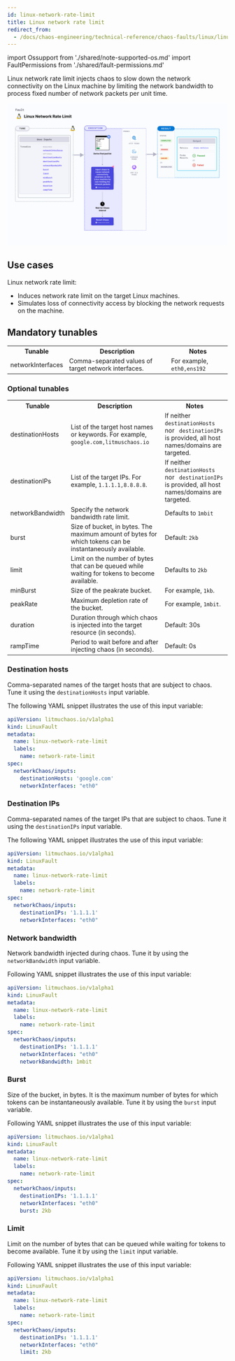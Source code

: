 ```yaml
---
id: linux-network-rate-limit
title: Linux network rate limit
redirect_from:
  - /docs/chaos-engineering/technical-reference/chaos-faults/linux/linux-network-rate-limit
---
```


import Ossupport from './shared/note-supported-os.md'
import FaultPermissions from './shared/fault-permissions.md'


Linux network rate limit injects chaos to slow down the network connectivity on the Linux machine by limiting the network bandwidth to process fixed number of network packets per unit time.

![Linux network rate limit](./static/images/linux-network-rate-limit.png)

## Use cases
Linux network rate limit:
- Induces network rate limit on the target Linux machines.
- Simulates loss of connectivity access by blocking the network requests on the machine.

<Ossupport />

<FaultPermissions />

## Mandatory tunables
<table>
  <tr>
    <th> Tunable </th>
    <th> Description </th>
    <th> Notes </th>
  </tr>
  <tr>
    <td> networkInterfaces </td>
    <td> Comma-separated values of target network interfaces. </td>
    <td> For example, <code>eth0,ens192</code> </td>
  </tr>
</table>

### Optional tunables
<table>
  <tr>
    <th> Tunable </th>
    <th> Description </th>
    <th> Notes </th>
  </tr>
  <tr>
    <td> destinationHosts </td>
    <td> List of the target host names or keywords. For example, <code>google.com,litmuschaos.io</code></td>
    <td> If neither <code>destinationHosts</code> nor <code> destinationIPs</code> is provided, all host names/domains are targeted. </td>
  </tr>
  <tr>
    <td> destinationIPs </td>
    <td> List of the target IPs. For example, <code>1.1.1.1,8.8.8.8</code>. </td>
    <td> If neither <code>destinationHosts</code> nor <code> destinationIPs</code> is provided, all host names/domains are targeted. </td>
  </tr>
  <tr>
    <td> networkBandwidth </td>
    <td> Specify the network bandwidth rate limit. </td>
    <td> Defaults to <code>1mbit</code> </td>
  </tr>
  <tr>
    <td> burst </td>
    <td> Size of bucket, in bytes. The maximum amount of bytes for which tokens can be instantaneously available. </td>
    <td> Default: <code>2kb</code> </td>
  </tr>
  <tr>
    <td> limit </td>
    <td> Limit on the number of bytes that can be queued while waiting for tokens to become available. </td>
    <td> Defaults to <code>2kb</code> </td>
  </tr>
  <tr>
    <td> minBurst </td>
    <td> Size of the peakrate bucket. </td>
    <td> For example, <code>1kb</code>. </td>
  </tr>
    <tr>
    <td> peakRate </td>
    <td> Maximum depletion rate of the bucket. </td>
    <td> For example, <code>1mbit</code>. </td>
  </tr>
  <tr>
    <td> duration </td>
    <td> Duration through which chaos is injected into the target resource (in seconds). </td>
    <td> Default: 30s </td>
  </tr>
  <tr>
    <td> rampTime </td>
    <td> Period to wait before and after injecting chaos (in seconds). </td>
    <td> Default: 0s </td>
  </tr>
</table>

### Destination hosts

Comma-separated names of the target hosts that are subject to chaos. Tune it using the `destinationHosts` input variable.

The following YAML snippet illustrates the use of this input variable:

[embedmd]:# (./static/manifests/linux-network-rate-limit/destination-hosts.yaml yaml)
```yaml
apiVersion: litmuchaos.io/v1alpha1
kind: LinuxFault
metadata:
  name: linux-network-rate-limit
  labels:
    name: network-rate-limit
spec:
  networkChaos/inputs:
    destinationHosts: 'google.com'
    networkInterfaces: "eth0"
```

### Destination IPs

Comma-separated names of the target IPs that are subject to chaos. Tune it using the `destinationIPs` input variable.

The following YAML snippet illustrates the use of this input variable:

[embedmd]:# (./static/manifests/linux-network-rate-limit/destination-ips.yaml yaml)
```yaml
apiVersion: litmuchaos.io/v1alpha1
kind: LinuxFault
metadata:
  name: linux-network-rate-limit
  labels:
    name: network-rate-limit
spec:
  networkChaos/inputs:
    destinationIPs: '1.1.1.1'
    networkInterfaces: "eth0"
```

### Network bandwidth

Network bandwidth injected during chaos. Tune it by using the `networkBandwidth` input variable.

Following YAML snippet illustrates the use of this input variable:

[embedmd]:# (./static/manifests/linux-network-rate-limit/network-bandwidth.yaml yaml)
```yaml
apiVersion: litmuchaos.io/v1alpha1
kind: LinuxFault
metadata:
  name: linux-network-rate-limit
  labels:
    name: network-rate-limit
spec:
  networkChaos/inputs:
    destinationIPs: '1.1.1.1'
    networkInterfaces: "eth0"
    networkBandwidth: 1mbit
```

### Burst

Size of the bucket, in bytes. It is the maximum number of bytes for which tokens can be instantaneously available. Tune it by using the `burst` input variable.

Following YAML snippet illustrates the use of this input variable:

[embedmd]:# (./static/manifests/network-rate-limit/burst.yaml yaml)
```yaml
apiVersion: litmuchaos.io/v1alpha1
kind: LinuxFault
metadata:
  name: linux-network-rate-limit
  labels:
    name: network-rate-limit
spec:
  networkChaos/inputs:
    destinationIPs: '1.1.1.1'
    networkInterfaces: "eth0"
    burst: 2kb
```

### Limit

Limit on the number of bytes that can be queued while waiting for tokens to become available. Tune it by using the `limit` input variable.

Following YAML snippet illustrates the use of this input variable:

[embedmd]:# (./static/manifests/network-rate-limit/limit.yaml yaml)
```yaml
apiVersion: litmuchaos.io/v1alpha1
kind: LinuxFault
metadata:
  name: linux-network-rate-limit
  labels:
    name: network-rate-limit
spec:
  networkChaos/inputs:
    destinationIPs: '1.1.1.1'
    networkInterfaces: "eth0"
    limit: 2kb
```